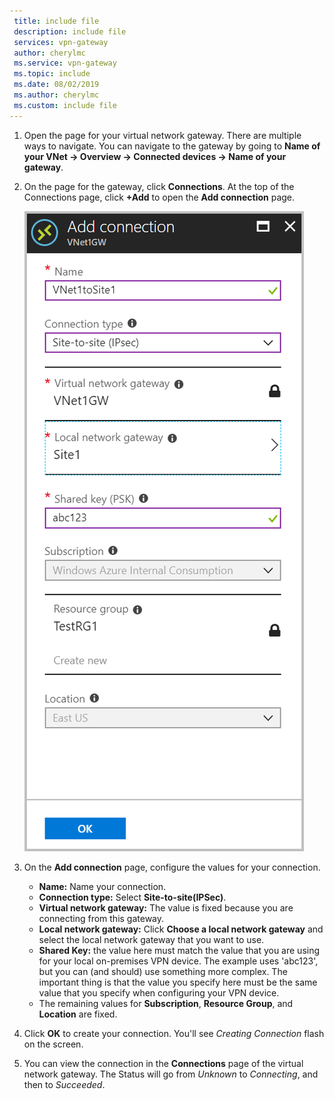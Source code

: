 ```yaml
---
 title: include file
 description: include file
 services: vpn-gateway
 author: cherylmc
 ms.service: vpn-gateway
 ms.topic: include
 ms.date: 08/02/2019
 ms.author: cherylmc
 ms.custom: include file
---
```

1. Open the page for your virtual network gateway. There are multiple ways to navigate. You can navigate to the gateway by going to **Name of your VNet -> Overview -> Connected devices -> Name of your gateway**.
2. On the page for the gateway, click **Connections**. At the top of the Connections page, click **+Add** to open the **Add connection** page.

   ![Create Site-to-Site connection](./media/vpn-gateway-add-site-to-site-connection-portal-include/configure-site-to-site-connection.png)
3. On the **Add connection** page, configure the values for your connection.

   - **Name:** Name your connection.
   - **Connection type:** Select **Site-to-site(IPSec)**.
   - **Virtual network gateway:** The value is fixed because you are connecting from this gateway.
   - **Local network gateway:** Click **Choose a local network gateway** and select the local network gateway that you want to use.
   - **Shared Key:** the value here must match the value that you are using for your local on-premises VPN device. The example uses 'abc123', but you can (and should) use something more complex. The important thing is that the value you specify here must be the same value that you specify when configuring your VPN device.
   - The remaining values for **Subscription**, **Resource Group**, and **Location** are fixed.

4. Click **OK** to create your connection. You'll see *Creating Connection* flash on the screen.
5. You can view the connection in the **Connections** page of the virtual network gateway. The Status will go from *Unknown* to *Connecting*, and then to *Succeeded*.
